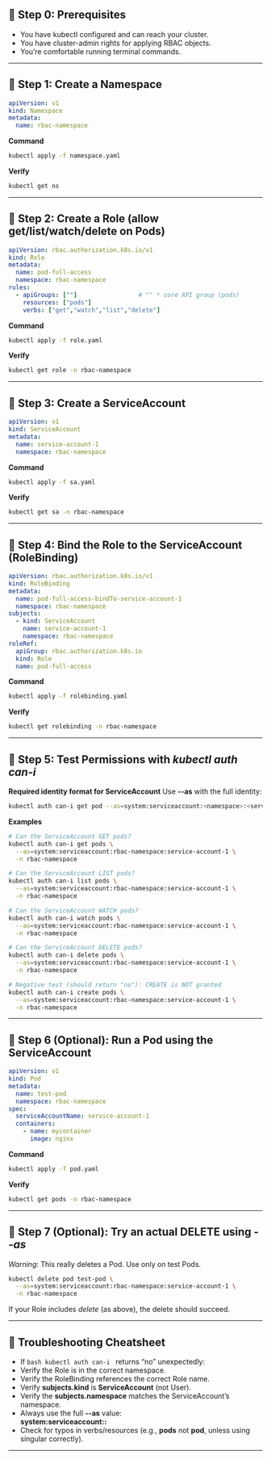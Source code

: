 
## 🔹 Step 0: Prerequisites

* You have kubectl configured and can reach your cluster.  
* You have cluster-admin rights for applying RBAC objects.  
* You’re comfortable running terminal commands.

---

## 🔹 Step 1: Create a Namespace

```yaml
apiVersion: v1
kind: Namespace
metadata:
  name: rbac-namespace
```

**Command**
```bash
kubectl apply -f namespace.yaml
```

**Verify**
```bash
kubectl get ns
```

---

## 🔹 Step 2: Create a Role (allow get/list/watch/delete on Pods)

```yaml
apiVersion: rbac.authorization.k8s.io/v1
kind: Role
metadata:
  name: pod-full-access
  namespace: rbac-namespace
rules:
  - apiGroups: [""]                 # "" * core API group (pods)
    resources: ["pods"]
    verbs: ["get","watch","list","delete"]
```

**Command**
```bash
kubectl apply -f role.yaml
```

**Verify**
```bash
kubectl get role -n rbac-namespace
```

---

## 🔹 Step 3: Create a ServiceAccount

```yaml
apiVersion: v1
kind: ServiceAccount
metadata:
  name: service-account-1
  namespace: rbac-namespace
```

**Command**
```bash
kubectl apply -f sa.yaml
```

**Verify**
```bash
kubectl get sa -n rbac-namespace
```

---

## 🔹 Step 4: Bind the Role to the ServiceAccount (RoleBinding)

```yaml
apiVersion: rbac.authorization.k8s.io/v1
kind: RoleBinding
metadata:
  name: pod-full-access-bindTo-service-account-1
  namespace: rbac-namespace
subjects:
  - kind: ServiceAccount
    name: service-account-1
    namespace: rbac-namespace
roleRef:
  apiGroup: rbac.authorization.k8s.io
  kind: Role
  name: pod-full-access
```

**Command**
```bash
kubectl apply -f rolebinding.yaml
```

**Verify**
```bash
kubectl get rolebinding -n rbac-namespace
```

---

## 🔹 Step 5: Test Permissions with *kubectl auth can-i*

**Required identity format for ServiceAccount**
Use 
**--as** with the full identity:  
```bash
kubectl auth can-i get pod --as=system:serviceaccount:<namespace>:<serviceaccount-name>
```

**Examples**
```bash
# Can the ServiceAccount GET pods?
kubectl auth can-i get pods \
  --as=system:serviceaccount:rbac-namespace:service-account-1 \
  -n rbac-namespace

# Can the ServiceAccount LIST pods?
kubectl auth can-i list pods \
  --as=system:serviceaccount:rbac-namespace:service-account-1 \
  -n rbac-namespace

# Can the ServiceAccount WATCH pods?
kubectl auth can-i watch pods \
  --as=system:serviceaccount:rbac-namespace:service-account-1 \
  -n rbac-namespace

# Can the ServiceAccount DELETE pods?
kubectl auth can-i delete pods \
  --as=system:serviceaccount:rbac-namespace:service-account-1 \
  -n rbac-namespace

# Negative test (should return "no"): CREATE is NOT granted
kubectl auth can-i create pods \
  --as=system:serviceaccount:rbac-namespace:service-account-1 \
  -n rbac-namespace
```

---

## 🔹 Step 6 (Optional): Run a Pod using the ServiceAccount

```yaml
apiVersion: v1
kind: Pod
metadata:
  name: test-pod
  namespace: rbac-namespace
spec:
  serviceAccountName: service-account-1
  containers:
    - name: mycontainer
      image: nginx
```

**Command**
```bash
kubectl apply -f pod.yaml
```

**Verify**
```bash
kubectl get pods -n rbac-namespace
```

---

## 🔹 Step 7 (Optional): Try an actual DELETE using *--as*

*Warning*: This really deletes a Pod. Use only on test Pods.

```bash
kubectl delete pod test-pod \
  --as=system:serviceaccount:rbac-namespace:service-account-1 \
  -n rbac-namespace
```

If your Role includes *delete* (as above), the delete should succeed.

---

## 🔹 Troubleshooting Cheatsheet

* If ```bash kubectl auth can-i ``` returns “no” unexpectedly:  
* Verify the Role is in the correct namespace.  
* Verify the RoleBinding references the correct Role name.  
* Verify **subjects.kind** is **ServiceAccount** (not User).  
* Verify the **subjects.namespace** matches the ServiceAccount’s namespace.  
* Always use the full **--as** value:  
**system:serviceaccount:<namespace>:<serviceaccount-name>**  
* Check for typos in verbs/resources (e.g., **pods** not **pod**, unless using singular correctly).

---

